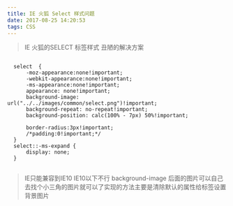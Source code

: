 ```yaml
---
title: IE 火狐 Select 样式问题
date: 2017-08-25 14:20:53
tags: CSS
---
```

> IE 火狐的SELECT 标签样式 丑陋的解决方案 

<pre><code>
  select  {
      -moz-appearance:none!important;
      -webkit-appearance:none!important;
      -ms-appearance:none!important;
      appearance: none!important;
      background-image: url("../../images/common/select.png")!important;
      background-repeat: no-repeat!important;
      background-position: calc(100% - 7px) 50%!important;
  
      border-radius:3px!important;
      /*padding:0!important;*/
  }
  select::-ms-expand {
      display: none;
  }
  		
</code></pre>


>IE只能兼容到IE10  IE10以下不行  background-image 后面的图片可以自己去找个小三角的图片就可以了实现的方法主要是清除默认的属性给标签设置背景图片